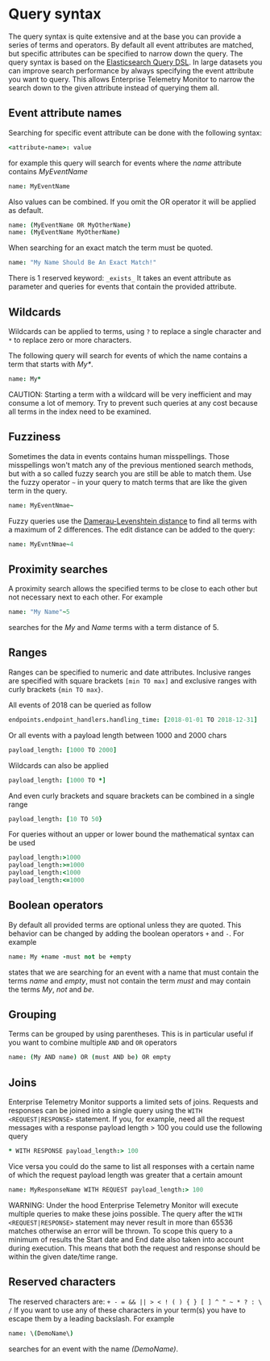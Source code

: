 # Query syntax
The query syntax is quite extensive and at the base you can provide a series of terms and operators. By default all event attributes are matched, but specific attributes can be specified to narrow down the query. The query syntax is based on the [Elasticsearch Query DSL](https://www.elastic.co/guide/en/elasticsearch/reference/7.x/query-dsl-query-string-query.html).
In large datasets you can improve search performance by always specifying the event attribute you want to query. This allows Enterprise Telemetry Monitor to narrow the search down to the given attribute instead of querying them all.  

## Event attribute names
Searching for specific event attribute can be done with the following syntax:
```coffeescript
<attribute-name>: value
```

for example this query will search for events where the *name* attribute contains *MyEventName*
```coffeescript
name: MyEventName
```

Also values can be combined. If you omit the OR operator it will be applied as default.
```coffeescript
name: (MyEventName OR MyOtherName)
name: (MyEventName MyOtherName)
```

When searching for an exact match the term must be quoted.
```coffeescript
name: "My Name Should Be An Exact Match!"
```

There is 1 reserved keyword: `_exists_` It takes an event attribute as parameter and queries for events that contain the provided attribute.

## Wildcards
Wildcards can be applied to terms, using `?` to replace a single character and `*` to replace zero or more characters.

The following query will search for events of which the name contains a term that starts with *My&#42;*.
```coffeescript
name: My*
```

CAUTION: Starting a term with a wildcard will be very inefficient and may consume a lot of memory. Try to prevent such queries at any cost because all terms in the index need to be examined.

## Fuzziness
Sometimes the data in events contains human misspellings. Those misspellings won't match any of the previous mentioned search methods, but with a so called fuzzy search you are still be able to match them. Use the fuzzy operator `~` in your query to match terms that are like the given term in the query.
```coffeescript
name: MyEventNmae~
```

Fuzzy queries use the [Damerau-Levenshtein distance](https://en.wikipedia.org/wiki/Damerau-Levenshtein_distance) to find all terms with a maximum of 2 differences. The edit distance can be added to the query:
```coffeescript
name: MyEvntNmae~4
```

## Proximity searches
A proximity search allows the specified terms to be close to each other but not necessary next to each other. For example
```coffeescript
name: "My Name"~5
```

searches for the *My* and *Name* terms with a term distance of 5. 

## Ranges
Ranges can be specified to numeric and date attributes. Inclusive ranges are specified with square brackets `[min TO max]` and exclusive ranges with curly brackets `{min TO max}`.

All events of 2018 can be queried as follow
```coffeescript
endpoints.endpoint_handlers.handling_time: [2018-01-01 TO 2018-12-31]
```

Or all events with a payload length between 1000 and 2000 chars
```coffeescript
payload_length: [1000 TO 2000]
```

Wildcards can also be applied
```coffeescript
payload_length: [1000 TO *]
```

And even curly brackets and square brackets can be combined in a single range
```coffeescript
payload_length: [10 TO 50}
```

For queries without an upper or lower bound the mathematical syntax can be used
```coffeescript
payload_length:>1000
payload_length:>=1000
payload_length:<1000
payload_length:<=1000
```

## Boolean operators
By default all provided terms are optional unless they are quoted. This behavior can be changed by adding the boolean operators `+` and `-`. For example
```coffeescript
name: My +name -must not be +empty
```

states that we are searching for an event with a name that must contain the terms *name* and *empty*, must not contain the term *must* and may contain the terms *My*, *not* and *be*.

## Grouping

Terms can be grouped by using parentheses.
This is in particular useful if you want to combine multiple `AND` and `OR` operators

```coffeescript
name: (My AND name) OR (must AND be) OR empty
```

## Joins

Enterprise Telemetry Monitor supports a limited sets of joins.
Requests and responses can be joined into a single query using the `WITH <REQUEST|RESPONSE>` statement.
If you, for example, need all the request messages with a response payload length > 100 you could use the following query

```coffeescript
* WITH RESPONSE payload_length:> 100
```

Vice versa you could do the same to list all responses with a certain name of which the request payload length was greater that a certain amount

```coffeescript
name: MyResponseName WITH REQUEST payload_length:> 100
```

WARNING: Under the hood Enterprise Telemetry Monitor will execute multiple queries to make these joins possible.
The query after the `WITH <REQUEST|RESPONSE>` statement may never result in more than 65536 matches otherwise an error will be thrown.
To scope this query to a minimum of results the Start date and End date also taken into account during execution.
This means that both the request and response should be within the given date/time range.

## Reserved characters

The reserved characters are: `+ - = && || > < ! ( ) { } [ ] ^ " ~ * ? : \ /` 
If you want to use any of these characters in your term(s) you have to escape them by a leading backslash.
For example

```coffeescript
name: \(DemoName\) 
```

searches for an event with the name *(DemoName)*.